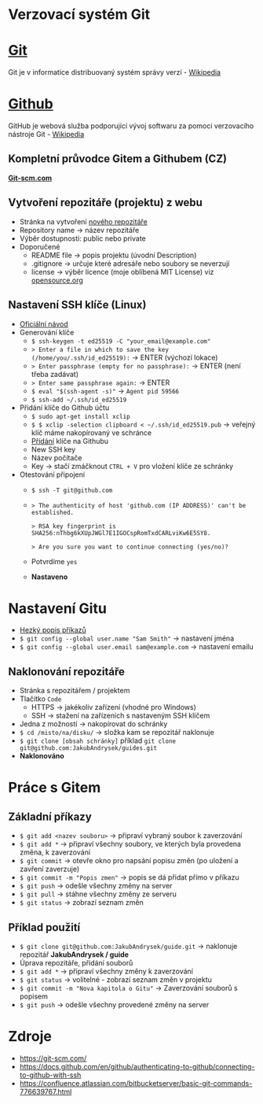 # Verzovací systém Git

# [Git](https://git-scm.com)
Git je v informatice distribuovaný systém správy verzí - [Wikipedia](https://cs.wikipedia.org/wiki/Git)


# [Github](https://github.com)
GitHub je webová služba podporující vývoj softwaru za pomoci verzovacího nástroje Git - [Wikipedia](https://cs.wikipedia.org/wiki/GitHub)

## Kompletní průvodce Gitem a Githubem (CZ)
**[Git-scm.com](https://git-scm.com/book/cs/v2)**

## Vytvoření repozitáře (projektu) z webu

- Stránka na vytvoření [nového repozitáře](https://github.com/new)
- Repository name -> název repozitáře
- Výběr dostupnosti: public nebo private
- Doporučené
   - README file -> popis projektu (úvodní Description)
   - .gitignore -> určuje které adresáře nebo soubory se neverzují
   - license -> výběr licence (moje oblíbená MIT License) viz [opensource.org](https://opensource.org/licenses)

## Nastavení SSH klíče (Linux)
- [Oficiální návod](https://docs.github.com/en/github/authenticating-to-github/connecting-to-github-with-ssh)
- Generování klíče
   - `$ ssh-keygen -t ed25519 -C "your_email@example.com"`
   - `> Enter a file in which to save the key (/home/you/.ssh/id_ed25519):` -> ENTER (výchozí lokace)
   - `> Enter passphrase (empty for no passphrase):` -> ENTER (není třeba zadávat)
   - `> Enter same passphrase again:` -> ENTER
   - `$ eval "$(ssh-agent -s)"` -> `Agent pid 59566`
   - `$ ssh-add ~/.ssh/id_ed25519`
- Přidání klíče do Github účtu
   - `$ sudo apt-get install xclip`
   - `$ $ xclip -selection clipboard < ~/.ssh/id_ed25519.pub` ->   veřejný klíč máme nakopírovaný ve schránce
   - [Přídání](https://github.com/settings/keys) klíče na Githubu
   - New SSH key
   - Název počítače
   - Key -> stačí zmáčknout `CTRL + V` pro vložení klíče ze schránky
- Otestování připojení
   - `$ ssh -T git@github.com`
   - `> The authenticity of host 'github.com (IP ADDRESS)' can't be established.`
    
        `> RSA key fingerprint is SHA256:nThbg6kXUpJWGl7E1IGOCspRomTxdCARLviKw6E5SY8.`

        `> Are you sure you want to continue connecting (yes/no)?`
   - Potvrdíme `yes`
   - **Nastaveno**

# Nastavení Gitu

- [Hezký popis příkazů](https://confluence.atlassian.com/bitbucketserver/basic-git-commands-776639767.html)
- `$ git config --global user.name "Sam Smith"` -> nastavení jména
- `$ git config --global user.email sam@example.com` -> nastavení emailu

## Naklonování repozitáře

- Stránka s repozitářem / projektem
- Tlačítko `Code`
   - HTTPS -> jakékoliv zařízení (vhodné pro Windows)
   - SSH -> stažení na zařízeních s nastaveným SSH klíčem
- Jedna z možností -> nakopírovat do schránky
- `$ cd /misto/na/disku/` -> složka kam se repozitář naklonuje
- `$ git clone [obsah schránky]` příklad `git clone git@github.com:JakubAndrysek/guides.git`
- **Naklonováno**

# Práce s Gitem

## Základní příkazy
- `$ git add <nazev souboru>` -> připraví vybraný soubor k zaverzování
- `$ git add *` -> připraví všechny soubory, ve kterých byla provedena změna, k zaverzování
- `$ git commit` -> otevře okno pro napsání popisu změn (po uložení a zavření zaverzuje)
- `$ git commit -m "Popis zmen"` -> popis se dá přidat přímo v příkazu
- `$ git push` -> odešle všechny změny na server
- `$ git pull` -> stáhne všechny změny ze serveru
- `$ git status` -> zobrazí seznam změn

## Příklad použití
- `$ git clone git@github.com:JakubAndrysek/guide.git` -> naklonuje repozitář **JakubAndrysek / guide**
- Úprava repozitáře, přidání souborů
- `$ git add *` -> připraví všechny změny k zaverzování
- `$ git status` -> volitelné - zobrazí seznam změn v projektu
- `$ git commit -m "Nova kapitola o Gitu"` -> Zaverzování souborů s popisem
- `$ git push` -> odešle všechny provedené změny na server



# Zdroje
- https://git-scm.com/
- https://docs.github.com/en/github/authenticating-to-github/connecting-to-github-with-ssh
- https://confluence.atlassian.com/bitbucketserver/basic-git-commands-776639767.html



